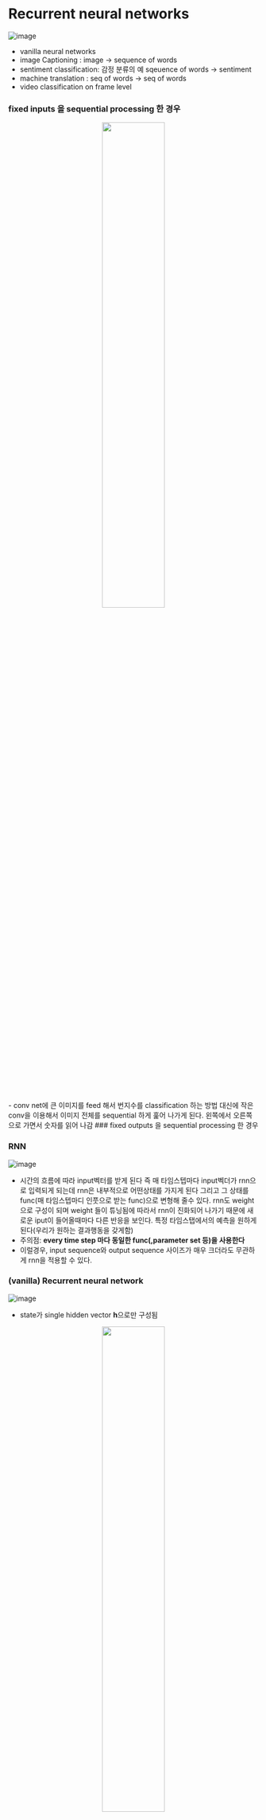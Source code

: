 # Recurrent neural networks
![image](https://user-images.githubusercontent.com/56099627/71337998-88925b00-2591-11ea-9e87-60e772815648.png)  
- vanilla neural networks
- image Captioning : image -> sequence of words
- sentiment classification: 감정 분류의 예 sqeuence of words -> sentiment
- machine translation : seq of words -> seq of words
- video classification on frame level

### fixed inputs 을 sequential processing 한 경우
<p align="center"><img width="50%" src="https://user-images.githubusercontent.com/56099627/71338919-fd1ac900-2594-11ea-8cb9-9aa43d0a3e91.png" /></p>  
- conv net에 큰 이미지를 feed 해서 번지수를 classification 하는 방법 대신에 작은 conv을 이용해서 이미지 전체를 sequential 하게 훑어 나가게 된다. 왼쪽에서 오른쪽으로 가면서 숫자를 읽어 나감
### fixed outputs 을 sequential processing 한 경우

### RNN
![image](https://user-images.githubusercontent.com/56099627/71339634-6b608b00-2597-11ea-97d6-35ea75eb2b3b.png)  
- 시간의 흐름에 따라 input벡터를 받게 된다 즉 매 타임스텝마다 input벡더가 rnn으로 입력되게 되는데 rnn은 내부적으로 어떤상태를 가지게 된다 그리고 그 상태를 func(매 타임스텝마디 인풋으로 받는 func)으로 변형해 줄수 있다. rnn도 weight으로 구성이 되며 weight 들이 튜닝됨에 따라서 rnn이 진화되어 나가기 때문에 새로운 iput이 들어올때마다 다른 반응을 보인다. 특정 타임스탭에서의 예측을 원하게 된다(우리가 원하는 결과행동을 갖게함)  
- 주의점: **every time step 마다 동일한 func(,parameter set 등)을 사용한다**  
- 이럴경우, input sequence와 output sequence 사이즈가 매우 크더라도 무관하게 rnn을 적용할 수 있다.

### (vanilla) Recurrent neural network
![image](https://user-images.githubusercontent.com/56099627/71340037-ce065680-2598-11ea-86fc-b62b8489ccc7.png)  
- state가 single hidden vector **h**으로만 구성됨
<p align="center"><img width="50%" src="https://user-images.githubusercontent.com/56099627/71340452-402b6b00-259a-11ea-8b88-50e730790c44.png" /></p>  
-예측값과 타겟값 사이 오차(sofmax 함수를 통해 오차 구함)를 구하고 backpropagatioin을 해주어 gradient을 통해 학습해 나간다.
- every time step 마다 동일한 parameter set을 사용해야 하므로 W_hy, W_hh, W_xh가 매 단계에서 사용하는 피라미터가 동일하다
- 
<div class="colorscripter-code" style="color:#010101;font-family:Consolas, 'Liberation Mono', Menlo, Courier, monospace !important; position:relative !important;overflow:auto"><table class="colorscripter-code-table" style="margin:0;padding:0;border:none;background-color:#fafafa;border-radius:4px;" cellspacing="0" cellpadding="0"><tr><td style="padding:6px;border-right:2px solid #e5e5e5"><div style="margin:0;padding:0;word-break:normal;text-align:right;color:#666;font-family:Consolas, 'Liberation Mono', Menlo, Courier, monospace !important;line-height:130%"><div style="line-height:130%">1</div><div style="line-height:130%">2</div><div style="line-height:130%">3</div><div style="line-height:130%">4</div><div style="line-height:130%">5</div><div style="line-height:130%">6</div><div style="line-height:130%">7</div><div style="line-height:130%">8</div><div style="line-height:130%">9</div><div style="line-height:130%">10</div><div style="line-height:130%">11</div><div style="line-height:130%">12</div><div style="line-height:130%">13</div><div style="line-height:130%">14</div><div style="line-height:130%">15</div><div style="line-height:130%">16</div><div style="line-height:130%">17</div><div style="line-height:130%">18</div><div style="line-height:130%">19</div><div style="line-height:130%">20</div><div style="line-height:130%">21</div><div style="line-height:130%">22</div><div style="line-height:130%">23</div><div style="line-height:130%">24</div><div style="line-height:130%">25</div><div style="line-height:130%">26</div><div style="line-height:130%">27</div><div style="line-height:130%">28</div><div style="line-height:130%">29</div><div style="line-height:130%">30</div><div style="line-height:130%">31</div><div style="line-height:130%">32</div><div style="line-height:130%">33</div><div style="line-height:130%">34</div><div style="line-height:130%">35</div><div style="line-height:130%">36</div><div style="line-height:130%">37</div><div style="line-height:130%">38</div><div style="line-height:130%">39</div><div style="line-height:130%">40</div><div style="line-height:130%">41</div><div style="line-height:130%">42</div><div style="line-height:130%">43</div><div style="line-height:130%">44</div><div style="line-height:130%">45</div><div style="line-height:130%">46</div><div style="line-height:130%">47</div><div style="line-height:130%">48</div><div style="line-height:130%">49</div><div style="line-height:130%">50</div><div style="line-height:130%">51</div><div style="line-height:130%">52</div><div style="line-height:130%">53</div><div style="line-height:130%">54</div><div style="line-height:130%">55</div><div style="line-height:130%">56</div><div style="line-height:130%">57</div><div style="line-height:130%">58</div><div style="line-height:130%">59</div><div style="line-height:130%">60</div><div style="line-height:130%">61</div><div style="line-height:130%">62</div><div style="line-height:130%">63</div><div style="line-height:130%">64</div><div style="line-height:130%">65</div><div style="line-height:130%">66</div><div style="line-height:130%">67</div><div style="line-height:130%">68</div><div style="line-height:130%">69</div><div style="line-height:130%">70</div><div style="line-height:130%">71</div><div style="line-height:130%">72</div><div style="line-height:130%">73</div><div style="line-height:130%">74</div><div style="line-height:130%">75</div><div style="line-height:130%">76</div><div style="line-height:130%">77</div><div style="line-height:130%">78</div><div style="line-height:130%">79</div><div style="line-height:130%">80</div><div style="line-height:130%">81</div><div style="line-height:130%">82</div><div style="line-height:130%">83</div><div style="line-height:130%">84</div><div style="line-height:130%">85</div><div style="line-height:130%">86</div><div style="line-height:130%">87</div><div style="line-height:130%">88</div><div style="line-height:130%">89</div><div style="line-height:130%">90</div><div style="line-height:130%">91</div><div style="line-height:130%">92</div><div style="line-height:130%">93</div><div style="line-height:130%">94</div><div style="line-height:130%">95</div><div style="line-height:130%">96</div><div style="line-height:130%">97</div><div style="line-height:130%">98</div><div style="line-height:130%">99</div><div style="line-height:130%">100</div><div style="line-height:130%">101</div><div style="line-height:130%">102</div><div style="line-height:130%">103</div><div style="line-height:130%">104</div><div style="line-height:130%">105</div><div style="line-height:130%">106</div><div style="line-height:130%">107</div><div style="line-height:130%">108</div><div style="line-height:130%">109</div><div style="line-height:130%">110</div><div style="line-height:130%">111</div><div style="line-height:130%">112</div><div style="line-height:130%">113</div><div style="line-height:130%">114</div><div style="line-height:130%">115</div><div style="line-height:130%">116</div><div style="line-height:130%">117</div><div style="line-height:130%">118</div><div style="line-height:130%">119</div><div style="line-height:130%">120</div><div style="line-height:130%">121</div><div style="line-height:130%">122</div><div style="line-height:130%">123</div><div style="line-height:130%">124</div><div style="line-height:130%">125</div><div style="line-height:130%">126</div><div style="line-height:130%">127</div><div style="line-height:130%">128</div><div style="line-height:130%">129</div><div style="line-height:130%">130</div><div style="line-height:130%">131</div><div style="line-height:130%">132</div><div style="line-height:130%">133</div><div style="line-height:130%">134</div><div style="line-height:130%">135</div><div style="line-height:130%">136</div></div></td><td style="padding:6px 0;text-align:left"><div style="margin:0;padding:0;color:#010101;font-family:Consolas, 'Liberation Mono', Menlo, Courier, monospace !important;line-height:130%"><div style="padding:0 6px; white-space:pre; line-height:130%"><span style="color:#63a35c">""</span><span style="color:#63a35c">"</span></div><div style="padding:0 6px; white-space:pre; line-height:130%"><span style="color:#63a35c">Minimal&nbsp;character-level&nbsp;Vanilla&nbsp;RNN&nbsp;model.&nbsp;Written&nbsp;by&nbsp;Andrej&nbsp;Karpathy&nbsp;(@karpathy)</span></div><div style="padding:0 6px; white-space:pre; line-height:130%"><span style="color:#63a35c">BSD&nbsp;license</span></div><div style="padding:0 6px; white-space:pre; line-height:130%"><span style="color:#63a35c">python&nbsp;3에서&nbsp;실행&nbsp;가능하도록&nbsp;수정,&nbsp;한글&nbsp;해설&nbsp;추가</span></div><div style="padding:0 6px; white-space:pre; line-height:130%"><span style="color:#63a35c">"</span><span style="color:#63a35c">""</span></div><div style="padding:0 6px; white-space:pre; line-height:130%"><span style="color:#a71d5d">import</span>&nbsp;numpy&nbsp;as&nbsp;np</div><div style="padding:0 6px; white-space:pre; line-height:130%">&nbsp;</div><div style="padding:0 6px; white-space:pre; line-height:130%"><span style="color:#999999">#&nbsp;데이터를&nbsp;불러오고,&nbsp;글자-벡터&nbsp;간&nbsp;상호&nbsp;변환&nbsp;매핑&nbsp;준비&nbsp;</span></div><div style="padding:0 6px; white-space:pre; line-height:130%">data&nbsp;<span style="color:#0086b3"></span><span style="color:#a71d5d">=</span>&nbsp;<span style="color:#066de2">open</span>(<span style="color:#63a35c">'input.txt'</span>,&nbsp;<span style="color:#63a35c">'r'</span>).read()&nbsp;<span style="color:#999999">#&nbsp;텍스트&nbsp;파일&nbsp;로드</span></div><div style="padding:0 6px; white-space:pre; line-height:130%">chars&nbsp;<span style="color:#0086b3"></span><span style="color:#a71d5d">=</span>&nbsp;list(set(data))&nbsp;<span style="color:#999999">#&nbsp;텍스트&nbsp;파일에서&nbsp;고유한&nbsp;문자&nbsp;추출&nbsp;</span></div><div style="padding:0 6px; white-space:pre; line-height:130%">data_size,&nbsp;vocab_size&nbsp;<span style="color:#0086b3"></span><span style="color:#a71d5d">=</span>&nbsp;<span style="color:#066de2">len</span>(data),&nbsp;<span style="color:#066de2">len</span>(chars)</div><div style="padding:0 6px; white-space:pre; line-height:130%"><span style="color:#066de2">print</span>(<span style="color:#63a35c">'데이터는&nbsp;{}개의&nbsp;글자로&nbsp;되어&nbsp;있고,&nbsp;{}개의&nbsp;고유한&nbsp;문자가&nbsp;있습니다.'</span>.<span style="color:#066de2">format</span>(data_size,&nbsp;vocab_size))</div><div style="padding:0 6px; white-space:pre; line-height:130%"><span style="color:#066de2">print</span>(repr(<span style="color:#63a35c">''</span>.join(sorted(<span style="color:#066de2">str</span>(x)&nbsp;<span style="color:#a71d5d">for</span>&nbsp;x&nbsp;<span style="color:#a71d5d">in</span>&nbsp;chars))))&nbsp;<span style="color:#999999">#&nbsp;추출된&nbsp;고유한&nbsp;글자들을&nbsp;알파벳&nbsp;순서대로&nbsp;출력</span></div><div style="padding:0 6px; white-space:pre; line-height:130%">&nbsp;</div><div style="padding:0 6px; white-space:pre; line-height:130%"><span style="color:#999999">#&nbsp;고유한&nbsp;글자들(a,b,c,d...)을&nbsp;숫자(1,2,3,4...)에&nbsp;매핑하는&nbsp;사전과,&nbsp;반대&nbsp;기능을&nbsp;수행하는&nbsp;사전을&nbsp;만듦</span></div><div style="padding:0 6px; white-space:pre; line-height:130%">char_to_ix&nbsp;<span style="color:#0086b3"></span><span style="color:#a71d5d">=</span>&nbsp;{&nbsp;ch:i&nbsp;<span style="color:#a71d5d">for</span>&nbsp;i,ch&nbsp;<span style="color:#a71d5d">in</span>&nbsp;enumerate(chars)&nbsp;}</div><div style="padding:0 6px; white-space:pre; line-height:130%">ix_to_char&nbsp;<span style="color:#0086b3"></span><span style="color:#a71d5d">=</span>&nbsp;{&nbsp;i:ch&nbsp;<span style="color:#a71d5d">for</span>&nbsp;i,ch&nbsp;<span style="color:#a71d5d">in</span>&nbsp;enumerate(chars)&nbsp;}</div><div style="padding:0 6px; white-space:pre; line-height:130%">&nbsp;</div><div style="padding:0 6px; white-space:pre; line-height:130%"><span style="color:#999999">#&nbsp;하이퍼파라미터&nbsp;설정</span></div><div style="padding:0 6px; white-space:pre; line-height:130%">hidden_size&nbsp;<span style="color:#0086b3"></span><span style="color:#a71d5d">=</span>&nbsp;<span style="color:#0099cc">100</span>&nbsp;<span style="color:#999999">#&nbsp;hidden&nbsp;state의&nbsp;뉴런&nbsp;갯수</span></div><div style="padding:0 6px; white-space:pre; line-height:130%">seq_length&nbsp;<span style="color:#0086b3"></span><span style="color:#a71d5d">=</span>&nbsp;<span style="color:#0099cc">25</span>&nbsp;<span style="color:#999999">#&nbsp;학습시킬&nbsp;때&nbsp;한번에&nbsp;불러올&nbsp;글자&nbsp;수이자&nbsp;RNN을&nbsp;펼쳤을&nbsp;때의&nbsp;단계&nbsp;</span></div><div style="padding:0 6px; white-space:pre; line-height:130%">learning_rate&nbsp;<span style="color:#0086b3"></span><span style="color:#a71d5d">=</span>&nbsp;1e<span style="color:#0086b3"></span><span style="color:#a71d5d">-</span><span style="color:#0099cc">1</span>&nbsp;<span style="color:#999999">#&nbsp;학습속도,&nbsp;가중치를&nbsp;조정할&nbsp;때&nbsp;이동할&nbsp;간격</span></div><div style="padding:0 6px; white-space:pre; line-height:130%">&nbsp;</div><div style="padding:0 6px; white-space:pre; line-height:130%"><span style="color:#999999">#&nbsp;모델&nbsp;파라미터&nbsp;초기화(가중치는&nbsp;작은&nbsp;수의&nbsp;랜덤한&nbsp;값,&nbsp;bias는&nbsp;0으로&nbsp;초기화)</span></div><div style="padding:0 6px; white-space:pre; line-height:130%">Wxh&nbsp;<span style="color:#0086b3"></span><span style="color:#a71d5d">=</span>&nbsp;np.random.randn(hidden_size,&nbsp;vocab_size)<span style="color:#0086b3"></span><span style="color:#a71d5d">*</span><span style="color:#0099cc">0.</span><span style="color:#0099cc">01</span>&nbsp;<span style="color:#999999">#&nbsp;input&nbsp;to&nbsp;hidden&nbsp;(100,25)</span></div><div style="padding:0 6px; white-space:pre; line-height:130%">Whh&nbsp;<span style="color:#0086b3"></span><span style="color:#a71d5d">=</span>&nbsp;np.random.randn(hidden_size,&nbsp;hidden_size)<span style="color:#0086b3"></span><span style="color:#a71d5d">*</span><span style="color:#0099cc">0.</span><span style="color:#0099cc">01</span>&nbsp;<span style="color:#999999">#&nbsp;hidden&nbsp;to&nbsp;hidden&nbsp;(100,100)</span></div><div style="padding:0 6px; white-space:pre; line-height:130%">Why&nbsp;<span style="color:#0086b3"></span><span style="color:#a71d5d">=</span>&nbsp;np.random.randn(vocab_size,&nbsp;hidden_size)<span style="color:#0086b3"></span><span style="color:#a71d5d">*</span><span style="color:#0099cc">0.</span><span style="color:#0099cc">01</span>&nbsp;<span style="color:#999999">#&nbsp;hidden&nbsp;to&nbsp;output&nbsp;(25,100)</span></div><div style="padding:0 6px; white-space:pre; line-height:130%">bh&nbsp;<span style="color:#0086b3"></span><span style="color:#a71d5d">=</span>&nbsp;np.zeros((hidden_size,&nbsp;<span style="color:#0099cc">1</span>))&nbsp;<span style="color:#999999">#&nbsp;hidden&nbsp;bias&nbsp;(100,1)</span></div><div style="padding:0 6px; white-space:pre; line-height:130%">by&nbsp;<span style="color:#0086b3"></span><span style="color:#a71d5d">=</span>&nbsp;np.zeros((vocab_size,&nbsp;<span style="color:#0099cc">1</span>))&nbsp;<span style="color:#999999">#&nbsp;output&nbsp;bias&nbsp;(25,1)</span></div><div style="padding:0 6px; white-space:pre; line-height:130%">&nbsp;</div><div style="padding:0 6px; white-space:pre; line-height:130%"><span style="color:#a71d5d">def</span>&nbsp;lossFun(inputs,&nbsp;targets,&nbsp;hprev):</div><div style="padding:0 6px; white-space:pre; line-height:130%">&nbsp;&nbsp;<span style="color:#63a35c">""</span><span style="color:#63a35c">"</span></div><div style="padding:0 6px; white-space:pre; line-height:130%"><span style="color:#63a35c">&nbsp;&nbsp;inputs,targets&nbsp;are&nbsp;both&nbsp;list&nbsp;of&nbsp;integers.</span></div><div style="padding:0 6px; white-space:pre; line-height:130%"><span style="color:#63a35c">&nbsp;&nbsp;hprev&nbsp;is&nbsp;Hx1&nbsp;array&nbsp;of&nbsp;initial&nbsp;hidden&nbsp;state</span></div><div style="padding:0 6px; white-space:pre; line-height:130%"><span style="color:#63a35c">&nbsp;&nbsp;returns&nbsp;the&nbsp;loss,&nbsp;gradients&nbsp;on&nbsp;model&nbsp;parameters,&nbsp;and&nbsp;last&nbsp;hidden&nbsp;state</span></div><div style="padding:0 6px; white-space:pre; line-height:130%"><span style="color:#63a35c">&nbsp;&nbsp;inputs,&nbsp;targets는&nbsp;모두&nbsp;숫자&nbsp;인덱스의&nbsp;리스트이다.</span></div><div style="padding:0 6px; white-space:pre; line-height:130%"><span style="color:#63a35c">&nbsp;&nbsp;hprev는&nbsp;H(hidden_size)x1의&nbsp;array,&nbsp;이전&nbsp;학습에서&nbsp;반환한&nbsp;마지막&nbsp;hidden&nbsp;state임</span></div><div style="padding:0 6px; white-space:pre; line-height:130%"><span style="color:#63a35c">&nbsp;&nbsp;forward&nbsp;pass(손실값&nbsp;계산),&nbsp;backward&nbsp;pass(그래디언트&nbsp;계산)를&nbsp;모두&nbsp;수행한&nbsp;후&nbsp;</span></div><div style="padding:0 6px; white-space:pre; line-height:130%"><span style="color:#63a35c">&nbsp;&nbsp;손실값,&nbsp;각각의&nbsp;가중치에&nbsp;대한&nbsp;그래디언트,&nbsp;그리고&nbsp;다음&nbsp;반복&nbsp;때&nbsp;사용할&nbsp;마지막&nbsp;hidden&nbsp;state를&nbsp;반환함.</span></div><div style="padding:0 6px; white-space:pre; line-height:130%"><span style="color:#63a35c">&nbsp;&nbsp;"</span><span style="color:#63a35c">""</span></div><div style="padding:0 6px; white-space:pre; line-height:130%">&nbsp;&nbsp;xs,&nbsp;hs,&nbsp;ys,&nbsp;ps&nbsp;<span style="color:#0086b3"></span><span style="color:#a71d5d">=</span>&nbsp;{},&nbsp;{},&nbsp;{},&nbsp;{}</div><div style="padding:0 6px; white-space:pre; line-height:130%">&nbsp;&nbsp;hs[<span style="color:#0086b3"></span><span style="color:#a71d5d">-</span><span style="color:#0099cc">1</span>]&nbsp;<span style="color:#0086b3"></span><span style="color:#a71d5d">=</span>&nbsp;np.copy(hprev)</div><div style="padding:0 6px; white-space:pre; line-height:130%">&nbsp;&nbsp;loss&nbsp;<span style="color:#0086b3"></span><span style="color:#a71d5d">=</span>&nbsp;<span style="color:#0099cc">0</span></div><div style="padding:0 6px; white-space:pre; line-height:130%">&nbsp;&nbsp;<span style="color:#999999">#&nbsp;forward&nbsp;pass(손실값&nbsp;계산)</span></div><div style="padding:0 6px; white-space:pre; line-height:130%">&nbsp;&nbsp;<span style="color:#a71d5d">for</span>&nbsp;t&nbsp;<span style="color:#a71d5d">in</span>&nbsp;<span style="color:#066de2">range</span>(<span style="color:#066de2">len</span>(inputs)):</div><div style="padding:0 6px; white-space:pre; line-height:130%">&nbsp;&nbsp;&nbsp;&nbsp;xs[t]&nbsp;<span style="color:#0086b3"></span><span style="color:#a71d5d">=</span>&nbsp;np.zeros((vocab_size,<span style="color:#0099cc">1</span>))&nbsp;<span style="color:#999999">#&nbsp;1-of-k(one-hot)&nbsp;형태로&nbsp;변환.&nbsp;모든&nbsp;값이&nbsp;0인&nbsp;array&nbsp;준비</span></div><div style="padding:0 6px; white-space:pre; line-height:130%">&nbsp;&nbsp;&nbsp;&nbsp;xs[t][inputs[t]]&nbsp;<span style="color:#0086b3"></span><span style="color:#a71d5d">=</span>&nbsp;<span style="color:#0099cc">1</span>&nbsp;<span style="color:#999999">#&nbsp;해당하는&nbsp;글자에만&nbsp;값을&nbsp;1로&nbsp;설정&nbsp;-&nbsp;[0,&nbsp;...,&nbsp;0,&nbsp;1,&nbsp;0,&nbsp;...,&nbsp;0]</span></div><div style="padding:0 6px; white-space:pre; line-height:130%">&nbsp;&nbsp;&nbsp;&nbsp;hs[t]&nbsp;<span style="color:#0086b3"></span><span style="color:#a71d5d">=</span>&nbsp;np.tanh(np.dot(Wxh,&nbsp;xs[t])&nbsp;<span style="color:#0086b3"></span><span style="color:#a71d5d">+</span>&nbsp;np.dot(Whh,&nbsp;hs[t<span style="color:#0086b3"></span><span style="color:#a71d5d">-</span><span style="color:#0099cc">1</span>])&nbsp;<span style="color:#0086b3"></span><span style="color:#a71d5d">+</span>&nbsp;bh)&nbsp;<span style="color:#999999">#&nbsp;hidden&nbsp;state&nbsp;업데이트</span></div><div style="padding:0 6px; white-space:pre; line-height:130%">&nbsp;&nbsp;&nbsp;&nbsp;ys[t]&nbsp;<span style="color:#0086b3"></span><span style="color:#a71d5d">=</span>&nbsp;np.dot(Why,&nbsp;hs[t])&nbsp;<span style="color:#0086b3"></span><span style="color:#a71d5d">+</span>&nbsp;by&nbsp;<span style="color:#999999">#&nbsp;다음&nbsp;글자가&nbsp;어떤&nbsp;글자가&nbsp;나올지에&nbsp;가능성을&nbsp;표시한&nbsp;array(정규화되지&nbsp;않음)</span></div><div style="padding:0 6px; white-space:pre; line-height:130%">&nbsp;&nbsp;&nbsp;&nbsp;ps[t]&nbsp;<span style="color:#0086b3"></span><span style="color:#a71d5d">=</span>&nbsp;np.exp(ys[t])&nbsp;<span style="color:#0086b3"></span><span style="color:#a71d5d">/</span>&nbsp;np.sum(np.exp(ys[t]))&nbsp;<span style="color:#999999">#&nbsp;softmax로&nbsp;각&nbsp;글자의&nbsp;등장&nbsp;가능성을&nbsp;확률로&nbsp;표시</span></div><div style="padding:0 6px; white-space:pre; line-height:130%">&nbsp;&nbsp;&nbsp;&nbsp;loss&nbsp;<span style="color:#0086b3"></span><span style="color:#a71d5d">+</span><span style="color:#0086b3"></span><span style="color:#a71d5d">=</span>&nbsp;<span style="color:#0086b3"></span><span style="color:#a71d5d">-</span>np.log(ps[t][targets[t],<span style="color:#0099cc">0</span>])&nbsp;<span style="color:#999999">#&nbsp;cross-entropy를&nbsp;이용하여&nbsp;정답과&nbsp;비교하여&nbsp;손실값&nbsp;판정</span></div><div style="padding:0 6px; white-space:pre; line-height:130%">&nbsp;&nbsp;<span style="color:#999999">#&nbsp;backward&nbsp;pass(그래디언트&nbsp;계산)</span></div><div style="padding:0 6px; white-space:pre; line-height:130%">&nbsp;&nbsp;<span style="color:#999999">#&nbsp;변수&nbsp;초기화</span></div><div style="padding:0 6px; white-space:pre; line-height:130%">&nbsp;&nbsp;dWxh,&nbsp;dWhh,&nbsp;dWhy&nbsp;<span style="color:#0086b3"></span><span style="color:#a71d5d">=</span>&nbsp;np.zeros_like(Wxh),&nbsp;np.zeros_like(Whh),&nbsp;np.zeros_like(Why)</div><div style="padding:0 6px; white-space:pre; line-height:130%">&nbsp;&nbsp;dbh,&nbsp;dby&nbsp;<span style="color:#0086b3"></span><span style="color:#a71d5d">=</span>&nbsp;np.zeros_like(bh),&nbsp;np.zeros_like(by)</div><div style="padding:0 6px; white-space:pre; line-height:130%">&nbsp;&nbsp;dhnext&nbsp;<span style="color:#0086b3"></span><span style="color:#a71d5d">=</span>&nbsp;np.zeros_like(hs[<span style="color:#0099cc">0</span>])</div><div style="padding:0 6px; white-space:pre; line-height:130%">&nbsp;&nbsp;<span style="color:#a71d5d">for</span>&nbsp;t&nbsp;<span style="color:#a71d5d">in</span>&nbsp;reversed(<span style="color:#066de2">range</span>(<span style="color:#066de2">len</span>(inputs))):&nbsp;<span style="color:#999999">#forward&nbsp;pass의&nbsp;과정을&nbsp;반대로&nbsp;진행(t=24부터&nbsp;시작)</span></div><div style="padding:0 6px; white-space:pre; line-height:130%">&nbsp;&nbsp;&nbsp;&nbsp;dy&nbsp;<span style="color:#0086b3"></span><span style="color:#a71d5d">=</span>&nbsp;np.copy(ps[t])</div><div style="padding:0 6px; white-space:pre; line-height:130%">&nbsp;&nbsp;&nbsp;&nbsp;dy[targets[t]]&nbsp;<span style="color:#0086b3"></span><span style="color:#a71d5d">-</span><span style="color:#0086b3"></span><span style="color:#a71d5d">=</span>&nbsp;<span style="color:#0099cc">1</span>&nbsp;<span style="color:#999999">#&nbsp;y의&nbsp;그래디언트&nbsp;계산,&nbsp;softmax&nbsp;함수의&nbsp;그래디언트&nbsp;계산</span></div><div style="padding:0 6px; white-space:pre; line-height:130%">&nbsp;&nbsp;&nbsp;&nbsp;dWhy&nbsp;<span style="color:#0086b3"></span><span style="color:#a71d5d">+</span><span style="color:#0086b3"></span><span style="color:#a71d5d">=</span>&nbsp;np.dot(dy,&nbsp;hs[t].T)&nbsp;</div><div style="padding:0 6px; white-space:pre; line-height:130%">&nbsp;&nbsp;&nbsp;&nbsp;dby&nbsp;<span style="color:#0086b3"></span><span style="color:#a71d5d">+</span><span style="color:#0086b3"></span><span style="color:#a71d5d">=</span>&nbsp;dy</div><div style="padding:0 6px; white-space:pre; line-height:130%">&nbsp;&nbsp;&nbsp;&nbsp;dh&nbsp;<span style="color:#0086b3"></span><span style="color:#a71d5d">=</span>&nbsp;np.dot(Why.T,&nbsp;dy)&nbsp;<span style="color:#0086b3"></span><span style="color:#a71d5d">+</span>&nbsp;dhnext&nbsp;<span style="color:#999999">#&nbsp;loss에서&nbsp;사용된&nbsp;h와&nbsp;h를&nbsp;업데이트한&nbsp;계산의&nbsp;그래디언트&nbsp;값을&nbsp;더함</span></div><div style="padding:0 6px; white-space:pre; line-height:130%">&nbsp;&nbsp;&nbsp;&nbsp;dhraw&nbsp;<span style="color:#0086b3"></span><span style="color:#a71d5d">=</span>&nbsp;(<span style="color:#0099cc">1</span>&nbsp;<span style="color:#0086b3"></span><span style="color:#a71d5d">-</span>&nbsp;hs[t]&nbsp;<span style="color:#0086b3"></span><span style="color:#a71d5d">*</span>&nbsp;hs[t])&nbsp;<span style="color:#0086b3"></span><span style="color:#a71d5d">*</span>&nbsp;dh&nbsp;<span style="color:#999999">#&nbsp;tanh&nbsp;역전파</span></div><div style="padding:0 6px; white-space:pre; line-height:130%">&nbsp;&nbsp;&nbsp;&nbsp;dbh&nbsp;<span style="color:#0086b3"></span><span style="color:#a71d5d">+</span><span style="color:#0086b3"></span><span style="color:#a71d5d">=</span>&nbsp;dhraw</div><div style="padding:0 6px; white-space:pre; line-height:130%">&nbsp;&nbsp;&nbsp;&nbsp;dWxh&nbsp;<span style="color:#0086b3"></span><span style="color:#a71d5d">+</span><span style="color:#0086b3"></span><span style="color:#a71d5d">=</span>&nbsp;np.dot(dhraw,&nbsp;xs[t].T)</div><div style="padding:0 6px; white-space:pre; line-height:130%">&nbsp;&nbsp;&nbsp;&nbsp;dWhh&nbsp;<span style="color:#0086b3"></span><span style="color:#a71d5d">+</span><span style="color:#0086b3"></span><span style="color:#a71d5d">=</span>&nbsp;np.dot(dhraw,&nbsp;hs[t<span style="color:#0086b3"></span><span style="color:#a71d5d">-</span><span style="color:#0099cc">1</span>].T)</div><div style="padding:0 6px; white-space:pre; line-height:130%">&nbsp;&nbsp;&nbsp;&nbsp;dhnext&nbsp;<span style="color:#0086b3"></span><span style="color:#a71d5d">=</span>&nbsp;np.dot(Whh.T,&nbsp;dhraw)</div><div style="padding:0 6px; white-space:pre; line-height:130%">&nbsp;&nbsp;<span style="color:#a71d5d">for</span>&nbsp;dparam&nbsp;<span style="color:#a71d5d">in</span>&nbsp;[dWxh,&nbsp;dWhh,&nbsp;dWhy,&nbsp;dbh,&nbsp;dby]:</div><div style="padding:0 6px; white-space:pre; line-height:130%">&nbsp;&nbsp;&nbsp;&nbsp;np.clip(dparam,&nbsp;<span style="color:#0086b3"></span><span style="color:#a71d5d">-</span><span style="color:#0099cc">5</span>,&nbsp;<span style="color:#0099cc">5</span>,&nbsp;out<span style="color:#0086b3"></span><span style="color:#a71d5d">=</span>dparam)&nbsp;<span style="color:#999999">#&nbsp;그래디언트&nbsp;발산&nbsp;방지</span></div><div style="padding:0 6px; white-space:pre; line-height:130%">&nbsp;&nbsp;<span style="color:#a71d5d">return</span>&nbsp;loss,&nbsp;dWxh,&nbsp;dWhh,&nbsp;dWhy,&nbsp;dbh,&nbsp;dby,&nbsp;hs[<span style="color:#066de2">len</span>(inputs)<span style="color:#0086b3"></span><span style="color:#a71d5d">-</span><span style="color:#0099cc">1</span>]</div><div style="padding:0 6px; white-space:pre; line-height:130%">&nbsp;</div><div style="padding:0 6px; white-space:pre; line-height:130%"><span style="color:#a71d5d">def</span>&nbsp;sample(h,&nbsp;seed_ix,&nbsp;n):</div><div style="padding:0 6px; white-space:pre; line-height:130%">&nbsp;&nbsp;<span style="color:#63a35c">""</span><span style="color:#63a35c">"&nbsp;</span></div><div style="padding:0 6px; white-space:pre; line-height:130%"><span style="color:#63a35c">&nbsp;&nbsp;sample&nbsp;a&nbsp;sequence&nbsp;of&nbsp;integers&nbsp;from&nbsp;the&nbsp;model&nbsp;</span></div><div style="padding:0 6px; white-space:pre; line-height:130%"><span style="color:#63a35c">&nbsp;&nbsp;h&nbsp;is&nbsp;memory&nbsp;state,&nbsp;seed_ix&nbsp;is&nbsp;seed&nbsp;letter&nbsp;for&nbsp;first&nbsp;time&nbsp;step</span></div><div style="padding:0 6px; white-space:pre; line-height:130%"><span style="color:#63a35c">&nbsp;&nbsp;모델에서&nbsp;지정된&nbsp;글자&nbsp;수(n)&nbsp;만큼의&nbsp;글자(숫자의&nbsp;리스트)를&nbsp;출력</span></div><div style="padding:0 6px; white-space:pre; line-height:130%"><span style="color:#63a35c">&nbsp;&nbsp;h&nbsp;는&nbsp;hidden&nbsp;state,&nbsp;seed_ix는&nbsp;주어진&nbsp;첫번째&nbsp;글자</span></div><div style="padding:0 6px; white-space:pre; line-height:130%"><span style="color:#63a35c">&nbsp;&nbsp;"</span><span style="color:#63a35c">""</span></div><div style="padding:0 6px; white-space:pre; line-height:130%">&nbsp;&nbsp;x&nbsp;<span style="color:#0086b3"></span><span style="color:#a71d5d">=</span>&nbsp;np.zeros((vocab_size,&nbsp;<span style="color:#0099cc">1</span>))</div><div style="padding:0 6px; white-space:pre; line-height:130%">&nbsp;&nbsp;x[seed_ix]&nbsp;<span style="color:#0086b3"></span><span style="color:#a71d5d">=</span>&nbsp;<span style="color:#0099cc">1</span></div><div style="padding:0 6px; white-space:pre; line-height:130%">&nbsp;&nbsp;ixes&nbsp;<span style="color:#0086b3"></span><span style="color:#a71d5d">=</span>&nbsp;[]</div><div style="padding:0 6px; white-space:pre; line-height:130%">&nbsp;&nbsp;<span style="color:#a71d5d">for</span>&nbsp;t&nbsp;<span style="color:#a71d5d">in</span>&nbsp;<span style="color:#066de2">range</span>(n):</div><div style="padding:0 6px; white-space:pre; line-height:130%">&nbsp;&nbsp;&nbsp;&nbsp;<span style="color:#999999">#&nbsp;forward&nbsp;pass&nbsp;수행</span></div><div style="padding:0 6px; white-space:pre; line-height:130%">&nbsp;&nbsp;&nbsp;&nbsp;h&nbsp;<span style="color:#0086b3"></span><span style="color:#a71d5d">=</span>&nbsp;np.tanh(np.dot(Wxh,&nbsp;x)&nbsp;<span style="color:#0086b3"></span><span style="color:#a71d5d">+</span>&nbsp;np.dot(Whh,&nbsp;h)&nbsp;<span style="color:#0086b3"></span><span style="color:#a71d5d">+</span>&nbsp;bh)</div><div style="padding:0 6px; white-space:pre; line-height:130%">&nbsp;&nbsp;&nbsp;&nbsp;y&nbsp;<span style="color:#0086b3"></span><span style="color:#a71d5d">=</span>&nbsp;np.dot(Why,&nbsp;h)&nbsp;<span style="color:#0086b3"></span><span style="color:#a71d5d">+</span>&nbsp;by</div><div style="padding:0 6px; white-space:pre; line-height:130%">&nbsp;&nbsp;&nbsp;&nbsp;p&nbsp;<span style="color:#0086b3"></span><span style="color:#a71d5d">=</span>&nbsp;np.exp(y)&nbsp;<span style="color:#0086b3"></span><span style="color:#a71d5d">/</span>&nbsp;np.sum(np.exp(y))</div><div style="padding:0 6px; white-space:pre; line-height:130%">&nbsp;</div><div style="padding:0 6px; white-space:pre; line-height:130%">&nbsp;&nbsp;&nbsp;&nbsp;<span style="color:#999999">#&nbsp;샘플링.&nbsp;임의성을&nbsp;부여하기&nbsp;위해&nbsp;argmax대신&nbsp;array&nbsp;p에서&nbsp;주어진&nbsp;확률에&nbsp;의해&nbsp;하나의&nbsp;문자를&nbsp;선택</span></div><div style="padding:0 6px; white-space:pre; line-height:130%">&nbsp;&nbsp;&nbsp;&nbsp;ix&nbsp;<span style="color:#0086b3"></span><span style="color:#a71d5d">=</span>&nbsp;np.random.choice(<span style="color:#066de2">range</span>(vocab_size),&nbsp;p<span style="color:#0086b3"></span><span style="color:#a71d5d">=</span>p.ravel())</div><div style="padding:0 6px; white-space:pre; line-height:130%">&nbsp;</div><div style="padding:0 6px; white-space:pre; line-height:130%">&nbsp;&nbsp;&nbsp;&nbsp;<span style="color:#999999">#&nbsp;다음&nbsp;글자&nbsp;추론을&nbsp;위해&nbsp;샘플링&nbsp;된&nbsp;글자를&nbsp;다음&nbsp;입력으로&nbsp;사용&nbsp;</span></div><div style="padding:0 6px; white-space:pre; line-height:130%">&nbsp;&nbsp;&nbsp;&nbsp;x&nbsp;<span style="color:#0086b3"></span><span style="color:#a71d5d">=</span>&nbsp;np.zeros((vocab_size,&nbsp;<span style="color:#0099cc">1</span>))</div><div style="padding:0 6px; white-space:pre; line-height:130%">&nbsp;&nbsp;&nbsp;&nbsp;x[ix]&nbsp;<span style="color:#0086b3"></span><span style="color:#a71d5d">=</span>&nbsp;<span style="color:#0099cc">1</span></div><div style="padding:0 6px; white-space:pre; line-height:130%">&nbsp;&nbsp;&nbsp;&nbsp;</div><div style="padding:0 6px; white-space:pre; line-height:130%">&nbsp;&nbsp;&nbsp;&nbsp;<span style="color:#999999">#&nbsp;결과값&nbsp;리스트에&nbsp;추가</span></div><div style="padding:0 6px; white-space:pre; line-height:130%">&nbsp;&nbsp;&nbsp;&nbsp;ixes.append(ix)</div><div style="padding:0 6px; white-space:pre; line-height:130%">&nbsp;&nbsp;<span style="color:#a71d5d">return</span>&nbsp;ixes</div><div style="padding:0 6px; white-space:pre; line-height:130%">&nbsp;</div><div style="padding:0 6px; white-space:pre; line-height:130%">&nbsp;</div><div style="padding:0 6px; white-space:pre; line-height:130%">n,&nbsp;p&nbsp;<span style="color:#0086b3"></span><span style="color:#a71d5d">=</span>&nbsp;<span style="color:#0099cc">0</span>,&nbsp;<span style="color:#0099cc">0</span>&nbsp;<span style="color:#999999">#&nbsp;&nbsp;반복&nbsp;회수(n)&nbsp;및&nbsp;입력&nbsp;데이터(p)&nbsp;위치&nbsp;초기화&nbsp;</span></div><div style="padding:0 6px; white-space:pre; line-height:130%">&nbsp;</div><div style="padding:0 6px; white-space:pre; line-height:130%"><span style="color:#999999">#&nbsp;Adagrad&nbsp;알고리즘에&nbsp;사용되는&nbsp;메모리&nbsp;변수&nbsp;초기화</span></div><div style="padding:0 6px; white-space:pre; line-height:130%">mWxh,&nbsp;mWhh,&nbsp;mWhy&nbsp;<span style="color:#0086b3"></span><span style="color:#a71d5d">=</span>&nbsp;np.zeros_like(Wxh),&nbsp;np.zeros_like(Whh),&nbsp;np.zeros_like(Why)</div><div style="padding:0 6px; white-space:pre; line-height:130%">mbh,&nbsp;mby&nbsp;<span style="color:#0086b3"></span><span style="color:#a71d5d">=</span>&nbsp;np.zeros_like(bh),&nbsp;np.zeros_like(by)&nbsp;</div><div style="padding:0 6px; white-space:pre; line-height:130%">smooth_loss&nbsp;<span style="color:#0086b3"></span><span style="color:#a71d5d">=</span>&nbsp;<span style="color:#0086b3"></span><span style="color:#a71d5d">-</span>np.log(<span style="color:#0099cc">1.</span><span style="color:#0099cc">0</span><span style="color:#a71d5d">/</span>vocab_size)<span style="color:#0086b3"></span><span style="color:#a71d5d">*</span>seq_length&nbsp;<span style="color:#999999">#&nbsp;학습이&nbsp;이루어지기&nbsp;전의&nbsp;손실값</span></div><div style="padding:0 6px; white-space:pre; line-height:130%"><span style="color:#a71d5d">while</span>&nbsp;True:</div><div style="padding:0 6px; white-space:pre; line-height:130%">&nbsp;&nbsp;<span style="color:#999999">#&nbsp;입력데이터&nbsp;준비,&nbsp;텍스트의&nbsp;맨&nbsp;앞쪽부터&nbsp;seq_length만큼씩&nbsp;데이터를&nbsp;준비</span></div><div style="padding:0 6px; white-space:pre; line-height:130%">&nbsp;&nbsp;<span style="color:#999999">#&nbsp;데이터를&nbsp;모두&nbsp;사용하면&nbsp;입력&nbsp;데이터의&nbsp;맨&nbsp;처음으로&nbsp;이동</span></div><div style="padding:0 6px; white-space:pre; line-height:130%">&nbsp;&nbsp;<span style="color:#a71d5d">if</span>&nbsp;p<span style="color:#0086b3"></span><span style="color:#a71d5d">+</span>seq_length<span style="color:#0086b3"></span><span style="color:#a71d5d">+</span><span style="color:#0099cc">1</span>&nbsp;<span style="color:#0086b3"></span><span style="color:#a71d5d">&gt;</span><span style="color:#0086b3"></span><span style="color:#a71d5d">=</span>&nbsp;<span style="color:#066de2">len</span>(data)&nbsp;<span style="color:#a71d5d">or</span>&nbsp;n&nbsp;<span style="color:#0086b3"></span><span style="color:#a71d5d">=</span><span style="color:#0086b3"></span><span style="color:#a71d5d">=</span>&nbsp;<span style="color:#0099cc">0</span>:&nbsp;</div><div style="padding:0 6px; white-space:pre; line-height:130%">&nbsp;&nbsp;&nbsp;&nbsp;hprev&nbsp;<span style="color:#0086b3"></span><span style="color:#a71d5d">=</span>&nbsp;np.zeros((hidden_size,<span style="color:#0099cc">1</span>))&nbsp;<span style="color:#999999">#&nbsp;RNN&nbsp;메모리&nbsp;초기화</span></div><div style="padding:0 6px; white-space:pre; line-height:130%">&nbsp;&nbsp;&nbsp;&nbsp;p&nbsp;<span style="color:#0086b3"></span><span style="color:#a71d5d">=</span>&nbsp;<span style="color:#0099cc">0</span>&nbsp;<span style="color:#999999">#&nbsp;입력&nbsp;데이터의&nbsp;맨&nbsp;처음으로&nbsp;이동</span></div><div style="padding:0 6px; white-space:pre; line-height:130%">&nbsp;&nbsp;</div><div style="padding:0 6px; white-space:pre; line-height:130%">&nbsp;&nbsp;<span style="color:#999999">#&nbsp;입력(p~p+24번째&nbsp;글자),&nbsp;목표(p+1~p+25번째&nbsp;글자)&nbsp;데이터를&nbsp;준비&nbsp;</span></div><div style="padding:0 6px; white-space:pre; line-height:130%">&nbsp;&nbsp;inputs&nbsp;<span style="color:#0086b3"></span><span style="color:#a71d5d">=</span>&nbsp;[char_to_ix[ch]&nbsp;<span style="color:#a71d5d">for</span>&nbsp;ch&nbsp;<span style="color:#a71d5d">in</span>&nbsp;data[p:p<span style="color:#0086b3"></span><span style="color:#a71d5d">+</span>seq_length]]</div><div style="padding:0 6px; white-space:pre; line-height:130%">&nbsp;&nbsp;targets&nbsp;<span style="color:#0086b3"></span><span style="color:#a71d5d">=</span>&nbsp;[char_to_ix[ch]&nbsp;<span style="color:#a71d5d">for</span>&nbsp;ch&nbsp;<span style="color:#a71d5d">in</span>&nbsp;data[p<span style="color:#0086b3"></span><span style="color:#a71d5d">+</span><span style="color:#0099cc">1</span>:p<span style="color:#0086b3"></span><span style="color:#a71d5d">+</span>seq_length<span style="color:#0086b3"></span><span style="color:#a71d5d">+</span><span style="color:#0099cc">1</span>]]</div><div style="padding:0 6px; white-space:pre; line-height:130%">&nbsp;</div><div style="padding:0 6px; white-space:pre; line-height:130%">&nbsp;&nbsp;<span style="color:#999999">#&nbsp;학습을&nbsp;100번&nbsp;반복할&nbsp;때마다&nbsp;학습&nbsp;결과를&nbsp;출력</span></div><div style="padding:0 6px; white-space:pre; line-height:130%">&nbsp;&nbsp;<span style="color:#a71d5d">if</span>&nbsp;n&nbsp;%&nbsp;<span style="color:#0099cc">100</span>&nbsp;<span style="color:#0086b3"></span><span style="color:#a71d5d">=</span><span style="color:#0086b3"></span><span style="color:#a71d5d">=</span>&nbsp;<span style="color:#0099cc">0</span>:</div><div style="padding:0 6px; white-space:pre; line-height:130%">&nbsp;&nbsp;&nbsp;&nbsp;sample_ix&nbsp;<span style="color:#0086b3"></span><span style="color:#a71d5d">=</span>&nbsp;sample(hprev,&nbsp;inputs[<span style="color:#0099cc">0</span>],&nbsp;<span style="color:#0099cc">200</span>)&nbsp;<span style="color:#999999">#지금까지&nbsp;학습한&nbsp;RNN을&nbsp;이용하여&nbsp;숫자의&nbsp;리스트를&nbsp;출력</span></div><div style="padding:0 6px; white-space:pre; line-height:130%">&nbsp;&nbsp;&nbsp;&nbsp;txt&nbsp;<span style="color:#0086b3"></span><span style="color:#a71d5d">=</span>&nbsp;<span style="color:#63a35c">''</span>.join(ix_to_char[ix]&nbsp;<span style="color:#a71d5d">for</span>&nbsp;ix&nbsp;<span style="color:#a71d5d">in</span>&nbsp;sample_ix)</div><div style="padding:0 6px; white-space:pre; line-height:130%">&nbsp;&nbsp;&nbsp;&nbsp;<span style="color:#066de2">print</span>(<span style="color:#63a35c">'----\n&nbsp;%s&nbsp;\n----'</span>&nbsp;%&nbsp;(txt,&nbsp;))</div><div style="padding:0 6px; white-space:pre; line-height:130%">&nbsp;</div><div style="padding:0 6px; white-space:pre; line-height:130%">&nbsp;&nbsp;<span style="color:#999999">#&nbsp;손실함수에서&nbsp;손실값과&nbsp;그래디언트를&nbsp;함께&nbsp;계산</span></div><div style="padding:0 6px; white-space:pre; line-height:130%">&nbsp;&nbsp;loss,&nbsp;dWxh,&nbsp;dWhh,&nbsp;dWhy,&nbsp;dbh,&nbsp;dby,&nbsp;hprev&nbsp;<span style="color:#0086b3"></span><span style="color:#a71d5d">=</span>&nbsp;lossFun(inputs,&nbsp;targets,&nbsp;hprev)</div><div style="padding:0 6px; white-space:pre; line-height:130%">&nbsp;&nbsp;smooth_loss&nbsp;<span style="color:#0086b3"></span><span style="color:#a71d5d">=</span>&nbsp;smooth_loss&nbsp;<span style="color:#0086b3"></span><span style="color:#a71d5d">*</span>&nbsp;<span style="color:#0099cc">0.</span><span style="color:#0099cc">999</span>&nbsp;<span style="color:#0086b3"></span><span style="color:#a71d5d">+</span>&nbsp;loss&nbsp;<span style="color:#0086b3"></span><span style="color:#a71d5d">*</span>&nbsp;<span style="color:#0099cc">0.</span><span style="color:#0099cc">001</span></div><div style="padding:0 6px; white-space:pre; line-height:130%">&nbsp;&nbsp;<span style="color:#a71d5d">if</span>&nbsp;n&nbsp;%&nbsp;<span style="color:#0099cc">100</span>&nbsp;<span style="color:#0086b3"></span><span style="color:#a71d5d">=</span><span style="color:#0086b3"></span><span style="color:#a71d5d">=</span>&nbsp;<span style="color:#0099cc">0</span>:&nbsp;<span style="color:#066de2">print</span>(<span style="color:#63a35c">'iter&nbsp;%d,&nbsp;loss:&nbsp;%f'</span>&nbsp;%&nbsp;(n,&nbsp;smooth_loss))&nbsp;<span style="color:#999999">#&nbsp;반복횟수,&nbsp;손실&nbsp;출력</span></div><div style="padding:0 6px; white-space:pre; line-height:130%">&nbsp;&nbsp;</div><div style="padding:0 6px; white-space:pre; line-height:130%">&nbsp;&nbsp;<span style="color:#999999">#&nbsp;Adagrad&nbsp;방식으로&nbsp;파라미터&nbsp;업데이트</span></div><div style="padding:0 6px; white-space:pre; line-height:130%">&nbsp;&nbsp;<span style="color:#a71d5d">for</span>&nbsp;param,&nbsp;dparam,&nbsp;mem&nbsp;<span style="color:#a71d5d">in</span>&nbsp;zip([Wxh,&nbsp;&nbsp;Whh,&nbsp;&nbsp;Why,&nbsp;&nbsp;bh,&nbsp;&nbsp;by],&nbsp;&nbsp;&nbsp;<span style="color:#999999">#&nbsp;가중치</span></div><div style="padding:0 6px; white-space:pre; line-height:130%">&nbsp;&nbsp;&nbsp;&nbsp;&nbsp;&nbsp;&nbsp;&nbsp;&nbsp;&nbsp;&nbsp;&nbsp;&nbsp;&nbsp;&nbsp;&nbsp;&nbsp;&nbsp;&nbsp;&nbsp;&nbsp;&nbsp;&nbsp;&nbsp;&nbsp;&nbsp;&nbsp;&nbsp;&nbsp;&nbsp;&nbsp;&nbsp;[dWxh,&nbsp;dWhh,&nbsp;dWhy,&nbsp;dbh,&nbsp;dby],&nbsp;&nbsp;<span style="color:#999999">#&nbsp;그래디언트</span></div><div style="padding:0 6px; white-space:pre; line-height:130%">&nbsp;&nbsp;&nbsp;&nbsp;&nbsp;&nbsp;&nbsp;&nbsp;&nbsp;&nbsp;&nbsp;&nbsp;&nbsp;&nbsp;&nbsp;&nbsp;&nbsp;&nbsp;&nbsp;&nbsp;&nbsp;&nbsp;&nbsp;&nbsp;&nbsp;&nbsp;&nbsp;&nbsp;&nbsp;&nbsp;&nbsp;&nbsp;[mWxh,&nbsp;mWhh,&nbsp;mWhy,&nbsp;mbh,&nbsp;mby]):&nbsp;<span style="color:#999999">#&nbsp;메모리&nbsp;</span></div><div style="padding:0 6px; white-space:pre; line-height:130%">&nbsp;&nbsp;&nbsp;&nbsp;mem&nbsp;<span style="color:#0086b3"></span><span style="color:#a71d5d">+</span><span style="color:#0086b3"></span><span style="color:#a71d5d">=</span>&nbsp;dparam&nbsp;<span style="color:#0086b3"></span><span style="color:#a71d5d">*</span>&nbsp;dparam</div><div style="padding:0 6px; white-space:pre; line-height:130%">&nbsp;&nbsp;&nbsp;&nbsp;param&nbsp;<span style="color:#0086b3"></span><span style="color:#a71d5d">+</span><span style="color:#0086b3"></span><span style="color:#a71d5d">=</span>&nbsp;<span style="color:#0086b3"></span><span style="color:#a71d5d">-</span>learning_rate&nbsp;<span style="color:#0086b3"></span><span style="color:#a71d5d">*</span>&nbsp;dparam&nbsp;<span style="color:#0086b3"></span><span style="color:#a71d5d">/</span>&nbsp;np.sqrt(mem&nbsp;<span style="color:#0086b3"></span><span style="color:#a71d5d">+</span>&nbsp;1e<span style="color:#0086b3"></span><span style="color:#a71d5d">-</span><span style="color:#0099cc">8</span>)&nbsp;<span style="color:#999999">#&nbsp;실제&nbsp;파라메터&nbsp;업데이트</span></div><div style="padding:0 6px; white-space:pre; line-height:130%">&nbsp;</div><div style="padding:0 6px; white-space:pre; line-height:130%">&nbsp;&nbsp;p&nbsp;<span style="color:#0086b3"></span><span style="color:#a71d5d">+</span><span style="color:#0086b3"></span><span style="color:#a71d5d">=</span>&nbsp;seq_length&nbsp;<span style="color:#999999">#&nbsp;데이터&nbsp;포인터를&nbsp;seq_length만큼&nbsp;우측으로&nbsp;이동</span></div><div style="padding:0 6px; white-space:pre; line-height:130%">&nbsp;&nbsp;n&nbsp;<span style="color:#0086b3"></span><span style="color:#a71d5d">+</span><span style="color:#0086b3"></span><span style="color:#a71d5d">=</span>&nbsp;<span style="color:#0099cc">1</span>&nbsp;<span style="color:#999999">#&nbsp;반복횟수&nbsp;카운터</span></div></div><div style="text-align:right;margin-top:-13px;margin-right:5px;font-size:9px;font-style:italic"><a href="http://colorscripter.com/info#e" target="_blank" style="color:#e5e5e5text-decoration:none">Colored by Color Scripter</a></div></td><td style="vertical-align:bottom;padding:0 2px 4px 0"><a href="http://colorscripter.com/info#e" target="_blank" style="text-decoration:none;color:white"><span style="font-size:9px;word-break:normal;background-color:#e5e5e5;color:white;border-radius:10px;padding:1px">cs</span></a></td></tr></table></div>









참고  
[1] http://cs231n.stanford.edu/2016/syllabus.html, (설명) Andu song  
[2] https://www.youtube.com/watch?v=2ngo9-YCxzY&t=1623s, cs231n 10강 RNN, LSTM  
[3] https://gist.github.com/MinjeJeon/8f50693f0a986419ab2dda35753acb1f, MinjeJeon/min-char-rnn.py 
